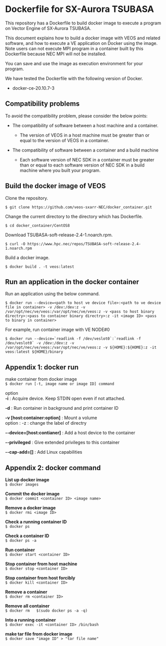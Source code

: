 # Dockerfile for SX-Aurora TSUBASA

This repository has a Dockerfile to build docker image to execute a program on Vector Engine of SX-Aurora TSUBASA.

This document explains how to build a docker image with VEOS and related software, and how to execute a VE application on Docker using the image.
Note users can not execute MPI program in a container built by this Dockerfile because NEC MPI will not be installed.

You can save and use the image as execution environment for your program.

We have tested the Dockerfile with the following version of Docker.

* docker-ce-20.10.7-3

## Compatibility problems

To avoid the compatibility problem, please consider the below points:

* The compatibility of software between a host machine and a container.
  * The version of VEOS in a host machine must be greater than or equal to the version of VEOS in a container.

* The compatibility of software between a container and a build machine
  * Each software version of NEC SDK in a container must be greater than or equal to each software version of NEC SDK in a build machine where you built your program.

## Build the docker image of VEOS

Clone the repository.

~~~
$ git clone https://github.com/veos-sxarr-NEC/docker_container.git
~~~

Change the current directory to the directory which has Dockerfile.

~~~
$ cd docker_container/CentOS8
~~~

Download TSUBASA-soft-release-2.4-1.noarch.rpm.

~~~
$ curl -O https://www.hpc.nec/repos/TSUBASA-soft-release-2.4-1.noarch.rpm
~~~

Build a docker image.
~~~
$ docker build . -t veos:latest
~~~

## Run an application in the docker container

Run an application using the below command.

~~~
$ docker run --device=<path to host ve device file>:<path to ve device file in container> -v /dev:/dev:z -v /var/opt/nec/ve/veos:/var/opt/nec/ve/veos:z -v <pass to host binary directry>:<pass to container binary directry>:z -it <image ID> <pass to binary in container>
~~~

For example, run container image with VE NODE#0
~~~
$ docker run --device=`readlink -f /dev/veslot0`:`readlink -f /dev/veslot0` -v /dev:/dev:z -v /var/opt/nec/ve/veos:/var/opt/nec/ve/veos:z -v ${HOME}:${HOME}:z -it veos:latest ${HOME}/binary
~~~

## Appendix 1: docker run
make container from docker image  
`$ docker run [-t, image name or image ID] command`  

option  
**-i** : Acquire device. Keep STDIN open even if not attached.  

**-d** : Run container in background and print container ID  

**-v [host:container:option]** : Mount a volume  
    option : -z : change the label of directry  

**--device=[host:contianer]** : Add a host device to the container  

**--privileged** : Give extended privileges to this container  

**--cap-add=[]** : Add Linux capabilities  

## Appendix 2: docker command

**List up docker image**  
`$ docker images`  

**Commit the docker image**  
`$ docker commit <container ID> <image name>`

**Remove a docker image**  
`$ docker rmi <image ID>`  

**Check a running container ID**  
`$ docker ps`  

**Check a container ID**  
`$ docker ps -a`  

**Run container**  
`$ docker start <container ID>`  
  
**Stop container from host machine**  
`$ docker stop <container ID>`  

**Stop container from host forcibly**  
`$ docker kill <container ID>`  

**Remove a container**  
`$ docker rm <container ID>`  

**Remove all container**  
`$ docker rm   $(sudo docker ps -a -q)`  

**Into a running container**  
`$ docker exec -it <container ID> /bin/bash`  

**make tar file from docker image**  
`$ docker save "image ID" > "tar file name"`  
